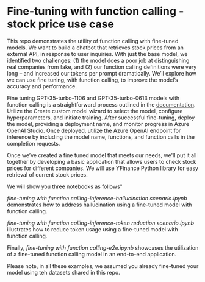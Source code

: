 # Fine-tuning with function calling - stock price use case
This repo demonstrates the utility of function calling with fine-tuned models. We want to build a chatbot that retrieves stock prices from an external API, in response to user inquiries. With just the base model, we identified two challenges: (1) the model does a poor job at distinguishing real companies from fake, and (2) our function calling definitions were very long – and increased our tokens per prompt dramatically. We’ll explore how we can use fine tuning, with function calling, to improve the model’s accuracy and performance. 

Fine tuning GPT-35-turbo-1106 and GPT-35-turbo-0613 models with function calling is a straightforward process outlined in the [documentation](https://learn.microsoft.com/en-us/azure/ai-services/openai/how-to/fine-tuning?tabs=turbo%2Cpython&pivots=programming-language-studio). Utilize the Create custom model wizard to select the model, configure hyperparameters, and initiate training. After successful fine-tuning, deploy the model, providing a deployment name, and monitor progress in Azure OpenAI Studio. Once deployed, utilize the Azure OpenAI endpoint for inference by including the model name, functions, and function calls in the completion requests.

Once we’ve created a fine tuned model that meets our needs, we'll put it all together by developing a basic application that allows users to check stock prices for different companies. We will use YFinance Python library for easy retrieval of current stock prices. 

We will show you three notebooks as follows"

*fine-tuning with function calling-inference-hallucination scenario.ipynb* demonstrates how to address hallucination using a fine-tuned model with function calling.

*fine-tuning with function calling-inference-token reduction scenario.ipynb* illustrates how to reduce token usage using a fine-tuned model with function calling.

Finally, *fine-tuning with function calling-e2e.ipynb* showcases the utilization of a fine-tuned function calling model in an end-to-end application.

Please note, in all these examples, we assumed you already fine-tuned your model using teh datasets shared in this repo. 

